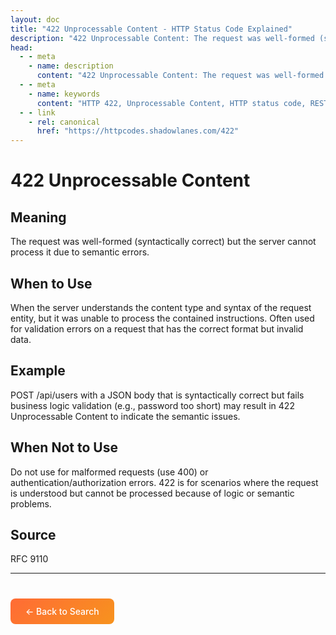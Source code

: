 ```yaml
---
layout: doc
title: "422 Unprocessable Content - HTTP Status Code Explained"
description: "422 Unprocessable Content: The request was well-formed (syntactically correct) but the server cannot process it due to semantic errors."
head:
  - - meta
    - name: description
      content: "422 Unprocessable Content: The request was well-formed (syntactically correct) but the server cannot process it due to semantic errors."
  - - meta
    - name: keywords
      content: "HTTP 422, Unprocessable Content, HTTP status code, REST API, web development"
  - - link
    - rel: canonical
      href: "https://httpcodes.shadowlanes.com/422"
---
```


# 422 Unprocessable Content

## Meaning

The request was well-formed (syntactically correct) but the server cannot process it due to semantic errors.

## When to Use

When the server understands the content type and syntax of the request entity, but it was unable to process the contained instructions. Often used for validation errors on a request that has the correct format but invalid data.

## Example

POST /api/users with a JSON body that is syntactically correct but fails business logic validation (e.g., password too short) may result in 422 Unprocessable Content to indicate the semantic issues.

## When Not to Use

Do not use for malformed requests (use 400) or authentication/authorization errors. 422 is for scenarios where the request is understood but cannot be processed because of logic or semantic problems.

## Source

RFC 9110

---

<div style="margin-top: 40px;">
  <a href="/" style="display: inline-block; padding: 12px 24px; background: linear-gradient(135deg, #ff6b35, #f7931e); color: white; text-decoration: none; border-radius: 8px; font-weight: 500;">← Back to Search</a>
</div>
